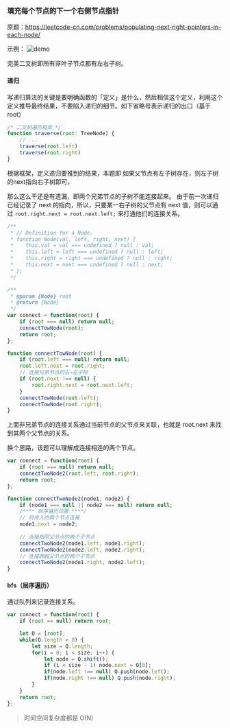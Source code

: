 ### 填充每个节点的下一个右侧节点指针

原题：https://leetcode-cn.com/problems/populating-next-right-pointers-in-each-node/

示例：
![demo](https://assets.leetcode.com/uploads/2019/02/14/116_sample.png)

完美二叉树即所有非叶子节点都有左右子树。

#### 递归

写递归算法的关键是要明确函数的「定义」是什么，然后相信这个定义，利用这个定义推导最终结果，不要陷入递归的细节。如下省略号表示递归的出口（基于 root）
```js
/* 二叉树遍历框架 */
function traverse(root: TreeNode) {
    // ...
    traverse(root.left)
    traverse(root.right)
}
```

根据框架，定义递归要推到的结果，本题即 如果父节点有左子树存在，则左子树的next指向右子树即可，

那么这么干还是有遗漏，即两个兄弟节点的子树不能连接起来。
由于前一次递归已经记录了 next 的指向，所以，只要某一右子树的父节点有 next 值，则可以通过 `root.right.next = root.next.left;` 来打通他们的连接关系。

```js
/**
 * // Definition for a Node.
 * function Node(val, left, right, next) {
 *    this.val = val === undefined ? null : val;
 *    this.left = left === undefined ? null : left;
 *    this.right = right === undefined ? null : right;
 *    this.next = next === undefined ? null : next;
 * };
 */

/**
 * @param {Node} root
 * @return {Node}
 */
var connect = function(root) {
    if (root === null) return null;
    connectTowNode(root);
    return root;
};

function connectTowNode(root) {
    if (root.left === null) return null;
    root.left.next = root.right;
    // 连接兄弟节点的右→左子树
    if (root.next !== null) {
        root.right.next = root.next.left;
    }
    connectTowNode(root.left);
    connectTowNode(root.right);
}
```

上面非兄弟节点的连接关系通过当前节点的父节点来关联，也就是 root.next 来找到其两个父节点的关系。

换个思路，该题可以理解成连接相连的两个节点。

```js
var connect = function(root) {
    if (root === null) return null;
    connectTwoNode2(root.left, root.right);
    return root;
};

function connectTwoNode2(node1, node2) {
    if (node1 === null || node2 === null) return null;
    /**** 前序遍历位置 ****/
    // 将传入的两个节点连接
    node1.next = node2;
    
    // 连接相同父节点的两个子节点
    connectTwoNode2(node1.left, node1.right);
    connectTwoNode2(node2.left, node2.right);
    // 连接跨越父节点的两个子节点
    connectTwoNode2(node1.right, node2.left);
}
```

#### bfs（层序遍历）

通过队列来记录连接关系。

```js
var connect = function(root) {
    if (root == null) return root;

    let Q = [root];
    while(Q.length > 0) {
        let size = Q.length;
        for(i = 0; i < size; i++) {
            let node = Q.shift();
            if (i < size - 1) node.next = Q[0]; 
            if(node.left !== null) Q.push(node.left);
            if(node.right !== null) Q.push(node.right);
        }
    }
    return root;
};
```

> 时间空间复杂度都是 O(N)